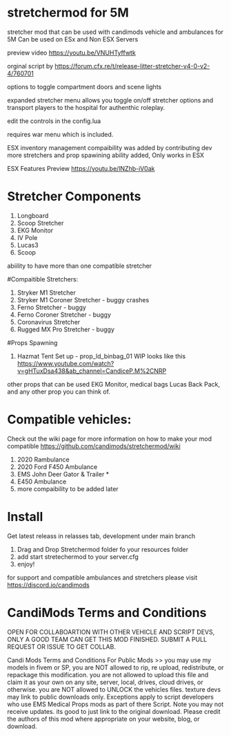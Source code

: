 # stretchermod for 5M
stretcher mod that can be used with candimods vehicle and ambulances for 5M 
Can be used on ESx and Non ESX Servers

preview video https://youtu.be/VNUHTyffwtk

orginal script by https://forum.cfx.re/t/release-litter-stretcher-v4-0-v2-4/760701

options to toggle compartment doors and scene lights

expanded stretcher menu allows you toggle on/off stretcher options
and transport players to the hospital for authenthic roleplay.  

edit the controls in the config.lua

requires war menu which is included.

ESX inventory management compaibility was added by contributing dev
more stretchers and prop spawining ability added, Only works in ESX

ESX Features Preview
https://youtu.be/lNZhb-iV0ak

# Stretcher Components
1. Longboard
2. Scoop Stretcher 
3. EKG Monitor 
4. IV Pole
5. Lucas3
6. Scoop

abiility to have more than one compatible stretcher 

#Compaitible Stretchers:
1. Stryker M1 Stretcher 
2. Stryker M1 Coroner Stretcher - buggy crashes
3. Ferno Stretcher - buggy
4. Ferno Coroner Stretcher - buggy 
5. Coronavirus Stretcher 
6. Rugged MX Pro Stretcher - buggy 

#Props Spawning
1. Hazmat Tent Set up -  prop_ld_binbag_01
WIP looks like this https://www.youtube.com/watch?v=gHTuxDsa438&ab_channel=CandiceP.M%2CNRP

other props that can be used EKG Monitor, medical bags
Lucas Back Pack, and any other prop you can think of. 


# Compatible vehicles:
Check out the wiki page for more information on how to make your mod compatible
https://github.com/candimods/stretchermod/wiki

1. 2020 Rambulance
2. 2020 Ford F450 Ambulance
3. EMS John Deer Gator & Trailer *
4. E450 Ambulance
5. more compaibility to be added later

# Install 
Get latest releass in relasses tab, development under main branch
1. Drag and Drop Stretchermod folder fo your resources folder
2. add start stretechermod to your server.cfg
3. enjoy! 

for support and compatible ambulances and stretchers please visit https://discord.io/candimods


# CandiMods Terms and Conditions 
OPEN FOR COLLABOARTION WITH OTHER VEHICLE AND SCRIPT DEVS, ONLY A GOOD TEAM CAN GET THIS MOD FINISHED.
SUBMIT A PULL REQUEST OR ISSUE TO GET COLLAB.

Candi Mods Terms and Conditions For Public Mods >> you may use my models in fivem or SP, 
you are NOT allowed to rip, re upload, redistribute, or repackage this modification. you
are not allowed to upload this file and claim it as your own on any site, server, local, 
drives, cloud drives, or otherwise.  you are NOT allowed to UNLOCK the vehicles files. texture 
devs may link to public downloads only. Exceptions apply to script developers who use 
EMS Medical Props mods as part of there Script. Note you may not receive updates. 
its good to just link to the original download. Please credit the authors of this mod 
where appropriate on your website, blog, or download. 
